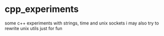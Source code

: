 # cpp_experiments
some c++ experiments with strings, time and unix sockets
i may also try to rewrite unix utils just for fun
